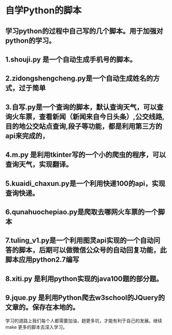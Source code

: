
自学Python的脚本
=============
  学习python的过程中自己写的几个脚本。用于加强对python的学习。
  -------------------------
  1.shouji.py 是一个自动生成手机号的脚本。
  -------------------------
  2.zidongshengcheng.py是一个自动生成姓名的方式，过于简单
  -------------------------
  3.自写.py是一个查询的脚本，默认查询天气，可以查询火车票，查看新闻（新闻来自今日头条）,公交线路,目的地公交站点查询,段子等功能，都是利用第三方的api来完成的，
  -------------------------
  4.m.py 是利用tkinter写的一个小的爬虫的程序，可以查询天气，实现翻译。
  -------------------------
  5.kuaidi_chaxun.py是一个利用快递100的api，实现查询快递。
  -------------------------
  6.qunahuochepiao.py是爬取去哪网火车票的一个脚本
  -------------------------
  7.tuling_v1.py是一个利用图灵api实现的一个自动问答的脚本，后期可以做微信公众号的自动回复功能，此脚本应用python2.7编写
  -------------------------
  8.xiti.py 是利用python实现的java100题的部分题。
  -------------------------
  9.jque.py 是利用Python爬去w3school的JQuery的文章的。保存在本地的。
-------------------------
学习的道路上我们每个人都需要加油，趟更多坑，才能有利于自己的发展。继续make 更多的脚本去深入学习。
